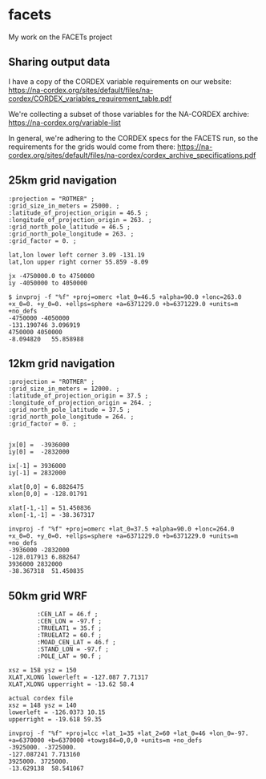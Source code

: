 # facets
My work on the FACETs project

Sharing output data
-------------------

I have a copy of the CORDEX variable requirements on our website:
https://na-cordex.org/sites/default/files/na-cordex/CORDEX_variables_requirement_table.pdf

We're collecting a subset of those variables for the NA-CORDEX archive:
https://na-cordex.org/variable-list

In general, we're adhering to the CORDEX specs for the FACETS run, so
the requirements for the grids would come from there:
https://na-cordex.org/sites/default/files/na-cordex/cordex_archive_specifications.pdf



25km grid navigation
--------------------

```
:projection = "ROTMER" ;
:grid_size_in_meters = 25000. ;
:latitude_of_projection_origin = 46.5 ;
:longitude_of_projection_origin = 263. ;
:grid_north_pole_latitude = 46.5 ;
:grid_north_pole_longitude = 263. ;
:grid_factor = 0. ;

lat,lon lower left corner 3.09 -131.19
lat,lon upper right corner 55.859 -8.09

jx -4750000.0 to 4750000
iy -4050000 to 4050000

$ invproj -f "%f" +proj=omerc +lat_0=46.5 +alpha=90.0 +lonc=263.0 +x_0=0. +y_0=0. +ellps=sphere +a=6371229.0 +b=6371229.0 +units=m +no_defs
-4750000 -4050000
-131.190746	3.096919
4750000 4050000
-8.094820	55.858988
```

12km grid navigation
--------------------

```
:projection = "ROTMER" ;
:grid_size_in_meters = 12000. ;
:latitude_of_projection_origin = 37.5 ;
:longitude_of_projection_origin = 264. ;
:grid_north_pole_latitude = 37.5 ;
:grid_north_pole_longitude = 264. ;
:grid_factor = 0. ;


jx[0] =  -3936000
iy[0] =  -2832000

ix[-1] = 3936000
iy[-1] = 2832000

xlat[0,0] = 6.8826475
xlon[0,0] = -128.01791

xlat[-1,-1] = 51.450836
xlon[-1,-1] = -38.367317

invproj -f "%f" +proj=omerc +lat_0=37.5 +alpha=90.0 +lonc=264.0 +x_0=0. +y_0=0. +ellps=sphere +a=6371229.0 +b=6371229.0 +units=m +no_defs
-3936000 -2832000
-128.017913 6.882647
3936000 2832000
-38.367318  51.450835
```

50km grid WRF
-------------

```
		:CEN_LAT = 46.f ;
		:CEN_LON = -97.f ;
		:TRUELAT1 = 35.f ;
		:TRUELAT2 = 60.f ;
		:MOAD_CEN_LAT = 46.f ;
		:STAND_LON = -97.f ;
		:POLE_LAT = 90.f ;

xsz = 158 ysz = 150
XLAT,XLONG lowerleft = -127.087 7.71317
XLAT,XLONG upperright = -13.62 58.4

actual cordex file
xsz = 148 ysz = 140
lowerleft = -126.0373 10.15
upperright = -19.618 59.35

invproj -f "%f" +proj=lcc +lat_1=35 +lat_2=60 +lat_0=46 +lon_0=-97. +a=6370000 +b=6370000 +towgs84=0,0,0 +units=m +no_defs
-3925000. -3725000.
-127.087241	7.713160
3925000. 3725000.   
-13.629138	58.541067

```